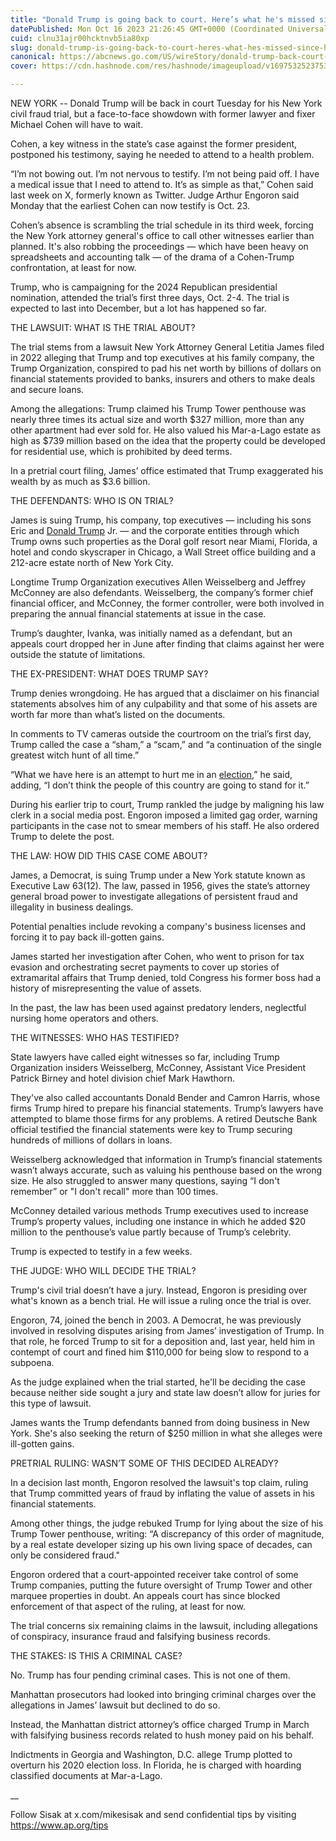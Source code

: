 ```yaml
---
title: "Donald Trump is going back to court. Here’s what he's missed since his last visit to NYC fraud trial"
datePublished: Mon Oct 16 2023 21:26:45 GMT+0000 (Coordinated Universal Time)
cuid: clnu31ajr00hcktnvb5ia80xp
slug: donald-trump-is-going-back-to-court-heres-what-hes-missed-since-his-last-visit-to-nyc-fraud-trial
canonical: https://abcnews.go.com/US/wireStory/donald-trump-back-court-heres-missed-visit-nyc-104023865
cover: https://cdn.hashnode.com/res/hashnode/imageupload/v1697532523753/a2a170da-6d33-4681-a2b4-f5f07c5ef639.jpeg

---
```


NEW YORK -- Donald Trump will be back in court Tuesday for his New York civil fraud trial, but a face-to-face showdown with former lawyer and fixer Michael Cohen will have to wait.

Cohen, a key witness in the state’s case against the former president, postponed his testimony, saying he needed to attend to a health problem.

“I’m not bowing out. I’m not nervous to testify. I’m not being paid off. I have a medical issue that I need to attend to. It’s as simple as that,” Cohen said last week on X, formerly known as Twitter. Judge Arthur Engoron said Monday that the earliest Cohen can now testify is Oct. 23.

Cohen’s absence is scrambling the trial schedule in its third week, forcing the New York attorney general's office to call other witnesses earlier than planned. It's also robbing the proceedings — which have been heavy on spreadsheets and accounting talk — of the drama of a Cohen-Trump confrontation, at least for now.

Trump, who is campaigning for the 2024 Republican presidential nomination, attended the trial’s first three days, Oct. 2-4. The trial is expected to last into December, but a lot has happened so far.

THE LAWSUIT: WHAT IS THE TRIAL ABOUT?

The trial stems from a lawsuit New York Attorney General Letitia James filed in 2022 alleging that Trump and top executives at his family company, the Trump Organization, conspired to pad his net worth by billions of dollars on financial statements provided to banks, insurers and others to make deals and secure loans.

Among the allegations: Trump claimed his Trump Tower penthouse was nearly three times its actual size and worth $327 million, more than any other apartment had ever sold for. He also valued his Mar-a-Lago estate as high as $739 million based on the idea that the property could be developed for residential use, which is prohibited by deed terms.

In a pretrial court filing, James’ office estimated that Trump exaggerated his wealth by as much as $3.6 billion.

THE DEFENDANTS: WHO IS ON TRIAL?

James is suing Trump, his company, top executives — including his sons Eric and [Donald Trump](https://abcnews.go.com/alerts/DonaldTrump) Jr. — and the corporate entities through which Trump owns such properties as the Doral golf resort near Miami, Florida, a hotel and condo skyscraper in Chicago, a Wall Street office building and a 212-acre estate north of New York City.

Longtime Trump Organization executives Allen Weisselberg and Jeffrey McConney are also defendants. Weisselberg, the company’s former chief financial officer, and McConney, the former controller, were both involved in preparing the annual financial statements at issue in the case.

Trump’s daughter, Ivanka, was initially named as a defendant, but an appeals court dropped her in June after finding that claims against her were outside the statute of limitations.

THE EX-PRESIDENT: WHAT DOES TRUMP SAY?

Trump denies wrongdoing. He has argued that a disclaimer on his financial statements absolves him of any culpability and that some of his assets are worth far more than what’s listed on the documents.

In comments to TV cameras outside the courtroom on the trial’s first day, Trump called the case a “sham,” a “scam,” and “a continuation of the single greatest witch hunt of all time.”

“What we have here is an attempt to hurt me in an [election](https://abcnews.go.com/alerts/Elections),” he said, adding, “I don’t think the people of this country are going to stand for it.”

During his earlier trip to court, Trump rankled the judge by maligning his law clerk in a social media post. Engoron imposed a limited gag order, warning participants in the case not to smear members of his staff. He also ordered Trump to delete the post.

THE LAW: HOW DID THIS CASE COME ABOUT?

James, a Democrat, is suing Trump under a New York statute known as Executive Law 63(12). The law, passed in 1956, gives the state’s attorney general broad power to investigate allegations of persistent fraud and illegality in business dealings.

Potential penalties include revoking a company's business licenses and forcing it to pay back ill-gotten gains.

James started her investigation after Cohen, who went to prison for tax evasion and orchestrating secret payments to cover up stories of extramarital affairs that Trump denied, told Congress his former boss had a history of misrepresenting the value of assets.

In the past, the law has been used against predatory lenders, neglectful nursing home operators and others.

THE WITNESSES: WHO HAS TESTIFIED?

State lawyers have called eight witnesses so far, including Trump Organization insiders Weisselberg, McConney, Assistant Vice President Patrick Birney and hotel division chief Mark Hawthorn.

They've also called accountants Donald Bender and Camron Harris, whose firms Trump hired to prepare his financial statements. Trump’s lawyers have attempted to blame those firms for any problems. A retired Deutsche Bank official testified the financial statements were key to Trump securing hundreds of millions of dollars in loans.

Weisselberg acknowledged that information in Trump’s financial statements wasn’t always accurate, such as valuing his penthouse based on the wrong size. He also struggled to answer many questions, saying “I don't remember” or "I don't recall" more than 100 times.

McConney detailed various methods Trump executives used to increase Trump’s property values, including one instance in which he added $20 million to the penthouse’s value partly because of Trump’s celebrity.

Trump is expected to testify in a few weeks.

THE JUDGE: WHO WILL DECIDE THE TRIAL?

Trump's civil trial doesn’t have a jury. Instead, Engoron is presiding over what's known as a bench trial. He will issue a ruling once the trial is over.

Engoron, 74, joined the bench in 2003. A Democrat, he was previously involved in resolving disputes arising from James’ investigation of Trump. In that role, he forced Trump to sit for a deposition and, last year, held him in contempt of court and fined him $110,000 for being slow to respond to a subpoena.

As the judge explained when the trial started, he'll be deciding the case because neither side sought a jury and state law doesn’t allow for juries for this type of lawsuit.

James wants the Trump defendants banned from doing business in New York. She's also seeking the return of $250 million in what she alleges were ill-gotten gains.

PRETRIAL RULING: WASN’T SOME OF THIS DECIDED ALREADY?

In a decision last month, Engoron resolved the lawsuit's top claim, ruling that Trump committed years of fraud by inflating the value of assets in his financial statements.

Among other things, the judge rebuked Trump for lying about the size of his Trump Tower penthouse, writing: “A discrepancy of this order of magnitude, by a real estate developer sizing up his own living space of decades, can only be considered fraud."

Engoron ordered that a court-appointed receiver take control of some Trump companies, putting the future oversight of Trump Tower and other marquee properties in doubt. An appeals court has since blocked enforcement of that aspect of the ruling, at least for now.

The trial concerns six remaining claims in the lawsuit, including allegations of conspiracy, insurance fraud and falsifying business records.

THE STAKES: IS THIS A CRIMINAL CASE?

No. Trump has four pending criminal cases. This is not one of them.

Manhattan prosecutors had looked into bringing criminal charges over the allegations in James’ lawsuit but declined to do so.

Instead, the Manhattan district attorney’s office charged Trump in March with falsifying business records related to hush money paid on his behalf.

Indictments in Georgia and Washington, D.C. allege Trump plotted to overturn his 2020 election loss. In Florida, he is charged with hoarding classified documents at Mar-a-Lago.

\_\_

Follow Sisak at x.com/mikesisak and send confidential tips by visiting https://www.ap.org/tips